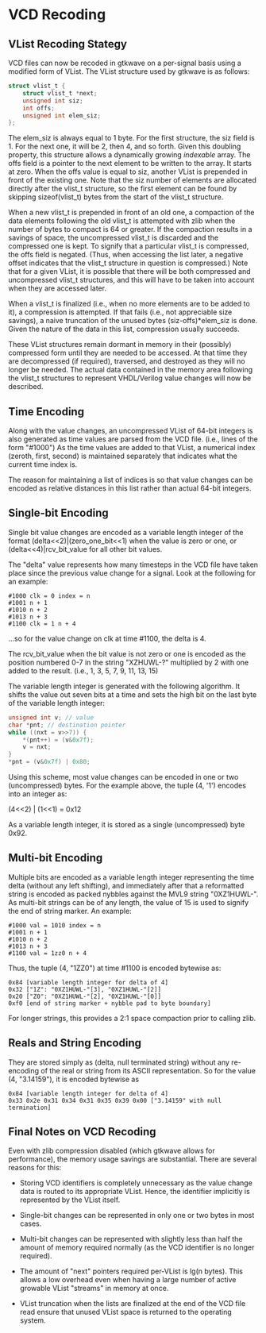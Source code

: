 # VCD Recoding

## VList Recoding Stategy

VCD files can now be recoded in gtkwave on a per-signal basis using a
modified form of VList. The VList structure used by gtkwave is as
follows:

```c
struct vlist_t {
    struct vlist_t *next;
    unsigned int siz;
    int offs;
    unsigned int elem_siz;
};
```

The elem_siz is always equal to 1 byte. For the first structure, the siz
field is 1. For the next one, it will be 2, then 4, and so forth. Given
this doubling property, this structure allows a dynamically growing
*indexable* array. The offs field is a pointer to the next element to be
written to the array. It starts at zero. When the offs value is equal to
siz, another VList is prepended in front of the existing one. Note that
the siz number of elements are allocated directly after the vlist_t
structure, so the first element can be found by skipping sizeof(vlist_t)
bytes from the start of the vlist_t structure.

When a new vlist_t is prepended in front of an old one, a compaction of
the data elements following the old vlist_t is attempted with zlib when
the number of bytes to compact is 64 or greater. If the compaction
results in a savings of space, the uncompressed vlist_t is discarded and
the compressed one is kept. To signify that a particular vlist_t is
compressed, the offs field is negated. (Thus, when accessing the list
later, a negative offset indicates that the vlist_t structure in
question is compressed.) Note that for a given VList, it is possible
that there will be both compressed and uncompressed vlist_t structures,
and this will have to be taken into account when they are accessed
later.

When a vlist_t is finalized (i.e., when no more elements are to be added
to it), a compression is attempted. If that fails (i.e., not appreciable
size savings), a naive truncation of the unused bytes
(siz-offs)*elem_siz is done. Given the nature of the data in this list,
compression usually succeeds.

These VList structures remain dormant in memory in their (possibly)
compressed form until they are needed to be accessed. At that time they
are decompressed (if required), traversed, and destroyed as they will no
longer be needed. The actual data contained in the memory area following
the vlist_t structures to represent VHDL/Verilog value changes will now
be described.

## Time Encoding

Along with the value changes, an uncompressed VList of 64-bit integers
is also generated as time values are parsed from the VCD file. (i.e.,
lines of the form "#1000") As the time values are added to that VList,
a numerical index (zeroth, first, second) is maintained separately that
indicates what the current time index is.

The reason for maintaining a list of indices is so that value changes
can be encoded as relative distances in this list rather than actual
64-bit integers.

## Single-bit Encoding

Single bit value changes are encoded as a variable length integer of the
format (delta<<2)|(zero_one_bit<<1) when the value is zero or one,
or (delta<<4)|rcv_bit_value for all other bit values.

The "delta" value represents how many timesteps in the VCD file have
taken place since the previous value change for a signal. Look at the
following for an example:

```text
#1000 clk = 0 index = n
#1001 n + 1
#1010 n + 2
#1013 n + 3
#1100 clk = 1 n + 4
```

...so for the value change on clk at time #1100, the delta is 4.

The rcv_bit_value when the bit value is not zero or one is encoded as
the position numbered 0-7 in the string "XZHUWL-?" multiplied by 2
with one added to the result. (i.e., 1, 3, 5, 7, 9, 11, 13, 15)

The variable length integer is generated with the following algorithm.
It shifts the value out seven bits at a time and sets the high bit on
the last byte of the variable length integer:

```c
unsigned int v; // value
char *pnt; // destination pointer
while ((nxt = v>>7)) {
    *(pnt++) = (v&0x7f);
    v = nxt;
}
*pnt = (v&0x7f) | 0x80;
```

Using this scheme, most value changes can be encoded in one or two
(uncompressed) bytes. For the example above, the tuple (4, '1')
encodes into an integer as:

(4<<2) | (1<<1) = 0x12

As a variable length integer, it is stored as a single (uncompressed)
byte 0x92.

## Multi-bit Encoding

Multiple bits are encoded as a variable length integer representing the
time delta (without any left shifting), and immediately after that a
reformatted string is encoded as packed nybbles against the MVL9 string
"0XZ1HUWL-". As multi-bit strings can be of any length, the value of
15 is used to signify the end of string marker. An example:

```text
#1000 val = 1010 index = n
#1001 n + 1
#1010 n + 2
#1013 n + 3
#1100 val = 1zz0 n + 4
```

Thus, the tuple (4, "1ZZ0") at time #1100 is encoded bytewise as:

```text
0x84 [variable length integer for delta of 4]
0x32 ["1Z": "0XZ1HUWL-"[3], "0XZ1HUWL-"[2]]
0x20 ["Z0": "0XZ1HUWL-"[2], "0XZ1HUWL-"[0]]
0xf0 [end of string marker + nybble pad to byte boundary]
```

For longer strings, this provides a 2:1 space compaction prior to calling zlib.

## Reals and String Encoding

They are stored simply as (delta, null terminated string) without any
re-encoding of the real or string from its ASCII representation. So for
the value (4, "3.14159"), it is encoded bytewise as

```text
0x84 [variable length integer for delta of 4]
0x33 0x2e 0x31 0x34 0x31 0x35 0x39 0x00 ["3.14159" with null
termination]
```

## Final Notes on VCD Recoding

Even with zlib compression disabled (which gtkwave allows for
performance), the memory usage savings are substantial. There are
several reasons for this:

- Storing VCD identifiers is completely unnecessary as the value
  change data is routed to its appropriate VList. Hence, the
  identifier implicitly is represented by the VList itself.

- Single-bit changes can be represented in only one or two bytes in
  most cases.

- Multi-bit changes can be represented with slightly less than half
  the amount of memory required normally (as the VCD identifier is no
  longer required).

- The amount of "next" pointers required per-VList is lg(n bytes).
  This allows a low overhead even when having a large number of active
  growable VList "streams" in memory at once.

- VList truncation when the lists are finalized at the end of the VCD
  file read ensure that unused VList space is returned to the
  operating system.

